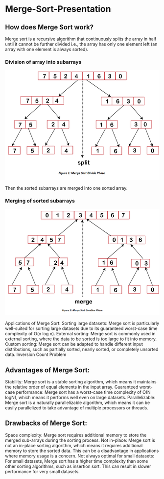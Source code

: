 # Merge-Sort-Presentation

## How does Merge Sort work?
Merge sort is a recursive algorithm that continuously splits the array in half until it cannot be further divided i.e., the array has only one element left (an array with one element is always sorted). 

### Division of array into subarrays

<p align="center"><img src="./merge-sort1.png" width="600"></p>

Then the sorted subarrays are merged into one sorted array.

### Merging of sorted subarrays

<p align="center"><img src="./merge-sort2.png" width="600"></p>

Applications of Merge Sort:
Sorting large datasets: Merge sort is particularly well-suited for sorting large datasets due to its guaranteed worst-case time complexity of O(n log n).
External sorting: Merge sort is commonly used in external sorting, where the data to be sorted is too large to fit into memory.
Custom sorting: Merge sort can be adapted to handle different input distributions, such as partially sorted, nearly sorted, or completely unsorted data.
Inversion Count Problem

## Advantages of Merge Sort:
Stability: Merge sort is a stable sorting algorithm, which means it maintains the relative order of equal elements in the input array.
Guaranteed worst-case performance: Merge sort has a worst-case time complexity of O(N logN), which means it performs well even on large datasets.
Parallelizable: Merge sort is a naturally parallelizable algorithm, which means it can be easily parallelized to take advantage of multiple processors or threads.

## Drawbacks of Merge Sort:
Space complexity: Merge sort requires additional memory to store the merged sub-arrays during the sorting process. 
Not in-place: Merge sort is not an in-place sorting algorithm, which means it requires additional memory to store the sorted data. This can be a disadvantage in applications where memory usage is a concern.
Not always optimal for small datasets: For small datasets, Merge sort has a higher time complexity than some other sorting algorithms, such as insertion sort. This can result in slower performance for very small datasets.
